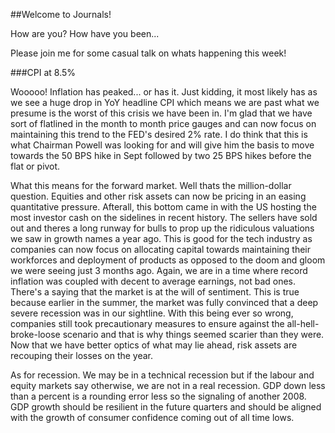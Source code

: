 ##Welcome to Journals!

How are you? How have you been...

Please join me for some casual talk on whats happening this week!

###CPI at 8.5%

Wooooo! Inflation has peaked... or has it. Just kidding, it most likely has as we see a huge drop in YoY headline CPI which means we are 
past what we presume is the worst of this crisis we have been in. I'm glad that we have sort of flatlined in the month to month price 
gauges and can now focus on maintaining this trend to the FED's desired 2% rate. I do think that this is what Chairman Powell was looking 
for and will give him the basis to move towards the 50 BPS hike in Sept followed by two 25 BPS hikes before the flat or pivot.

What this means for the forward market. Well thats the million-dollar question. Equities and other risk assets can now be pricing in an easing 
quantitative pressure. Afterall, this bottom came in with the US hosting the most investor cash on the sidelines in recent history. The sellers 
have sold out and theres a long runway for bulls to prop up the ridiculous valuations we saw in growth names a year ago. This is good for the 
tech industry as companies can now focus on allocating capital towards maintaining their workforces and deployment of products as opposed to 
the doom and gloom we were seeing just 3 months ago. Again, we are in a time where record inflation was coupled with decent to average 
earnings, not bad ones. There's a saying that the market is at the will of sentiment. This is true because earlier in the summer, the market 
was fully convinced that a deep severe recession was in our sightline. With this being ever so wrong, companies still took precautionary measures
to ensure against the all-hell-broke-loose scenario and that is why things seemed scarier than they were. Now that we have better optics of what
may lie ahead, risk assets are recouping their losses on the year. 

As for recession. We may be in a technical recession but if the labour and equity markets say otherwise, we are not in a real recession. GDP down 
less than a percent is a rounding error less so the signaling of another 2008. GDP growth should be resilient in the future quarters and should
be aligned with the growth of consumer confidence coming out of all time lows.


###
